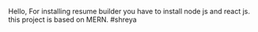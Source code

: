Hello,
For installing resume builder you have to install node js and react js.
this project is based on MERN.
#shreya